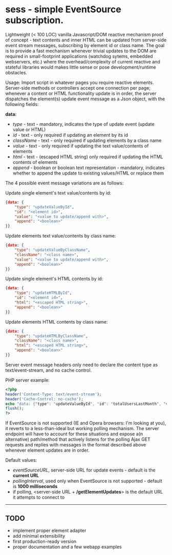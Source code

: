 # sess - simple EventSource subscription.

Lightweight (< 100 LOC) vanilla Javascript/DOM reactive mechanism proof of concept - text contents and inner HTML can be updated from server-side event stream messages, subscribing by element id or class name. The goal is to provide a fast mechanism whenever trivial updates to the DOM are required in small-footprint applications (watchdog sytems, embedded webservers, etc.) where the overhead/complexity of current reactive and stateful libraries would makes little sense or pose development/runtime obstacles.

Usage:
Import script in whatever pages you require reactive elements. Server-side methods or controllers accept one connection per page; whenever a content or HTML functionality update is in order, the server dispatches the element(s) update event message as a Json object, with the following fields:

**data:**
- _type_ - text - mandatory, indicates the type of update event (update value or HTML)
- _id_ - text - only required if updating an element by its id
- _className_ - text - only required if updating elements by a class name
- _value_ - text - only required if updating the text value/contents of elements
- _html_ - text - (escaped HTML string) only required if updating the HTML contents of elements
- _append_ - boolean or boolean text representation - mandatory, indicates whether to append the update to existing values/HTML or replace them

The 4 possible event message variations are as follows:

Update single element's text value/contents by id:
```json
{data: {
    "type": "updateValueById",
    "id": "<element id>",
    "value": "<value to update/append with>",
    "append": "<boolean>"
}}
```
Update elements text value/contents by class name:
```json
{data: {
    "type": "updateValueByClassName",
    "className": "<class name>",
    "value": "<value to update/append with>",
    "append": "<boolean>"
}}
```
Update single element's HTML contents by id:
```json
{data: {
    "type": "updateHTMLById",
    "id": "<element id>",
    "html": "<escaped HTML string>",
    "append": "<boolean>"
}}
```
Update elements HTML contents by class name:
```json
{data: {
    "type": "updateHTMLByClassName",
    "className": "<class name>",
    "html": "<escaped HTML string>",
    "append": "<boolean>"
}}
```

Server event message headers only need to declare the content type as text/event-stream, and no cache control.

PHP server example:
```php
<?php
header('Content-Type: text/event-stream');
header('Cache-Control: no-cache');
echo "data: {"type": "updateValueById", "id": "totalUsersLastMonth", "value": "3092287"}\n\n";
flush();
?>
```

If EventSource is not supported (IE and Opera browsers: I'm looking at you), it reverts to a less-than-ideal but working polling mechanism. The server endpoint will have to account for these situations and expose a(n alternative) path/method that actively listens for the polling Ajax GET requests and replies with messages in the format described above whenever element updates are in order.

Default values:
 - _eventSourceURL_, server-side URL for update events - default is the **current URL**
 - _pollingInterval_, used only when EventSource is not supported - default is **1000 milliseconds**
 - if polling, <server-side URL + **/getElementUpdates**> is the default URL it attempts to connect to

---
## TODO
- implement proper element adapter
- add minimal extensibility
- first production-ready version
- proper documentation and a few webapp examples
